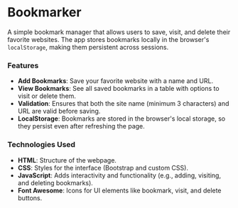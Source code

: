 # Bookmarker

A simple bookmark manager that allows users to save, visit, and delete their favorite websites. The app stores bookmarks locally in the browser's `localStorage`, making them persistent across sessions.

### Features

- **Add Bookmarks**: Save your favorite website with a name and URL.
- **View Bookmarks**: See all saved bookmarks in a table with options to visit or delete them.
- **Validation**: Ensures that both the site name (minimum 3 characters) and URL are valid before saving.
- **LocalStorage**: Bookmarks are stored in the browser's local storage, so they persist even after refreshing the page.

### Technologies Used

- **HTML**: Structure of the webpage.
- **CSS**: Styles for the interface (Bootstrap and custom CSS).
- **JavaScript**: Adds interactivity and functionality (e.g., adding, visiting, and deleting bookmarks).
- **Font Awesome**: Icons for UI elements like bookmark, visit, and delete buttons.
